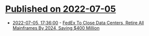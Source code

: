 # [Published on 2022-07-05](index.md)

* [2022-07-05, 17:36:00](https://it.slashdot.org/story/22/07/05/1737200/fedex-to-close-data-centers-retire-all-mainframes-by-2024-saving-400-million?utm_source=rss1.0mainlinkanon&utm_medium=feed) - [FedEx To Close Data Centers, Retire All Mainframes By 2024, Saving $400 Million](https://it.slashdot.org/story/22/07/05/1737200/fedex-to-close-data-centers-retire-all-mainframes-by-2024-saving-400-million?utm_source=rss1.0mainlinkanon&utm_medium=feed)
